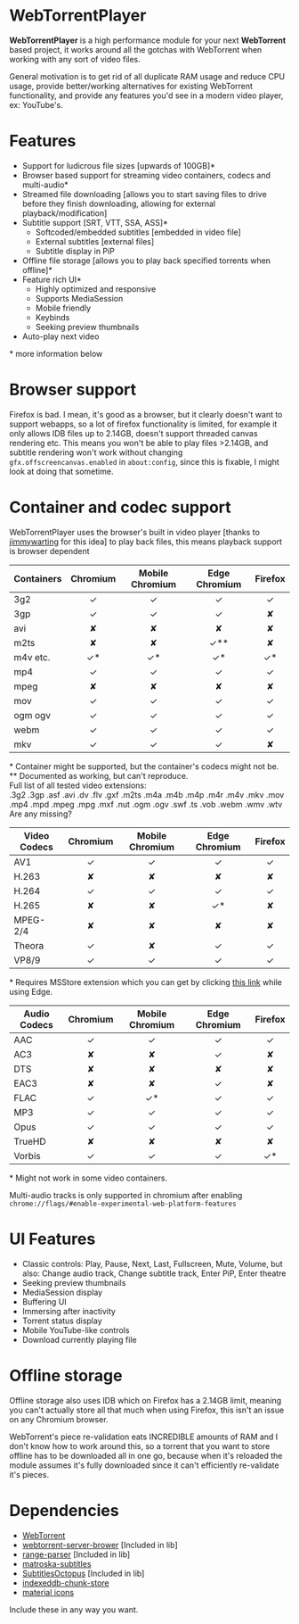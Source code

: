 # WebTorrentPlayer
**WebTorrentPlayer** is a high performance module for your next **WebTorrent** based project, it works around all the gotchas with WebTorrent when working with any sort of video files.

General motivation is to get rid of all duplicate RAM usage and reduce CPU usage, provide better/working alternatives for existing WebTorrent functionality, and provide any features you'd see in a modern video player, ex: YouTube's.

# Features
- Support for ludicrous file sizes [upwards of 100GB]*
- Browser based support for streaming video containers, codecs and multi-audio*
- Streamed file downloading [allows you to start saving files to drive before they finish downloading, allowing for external playback/modification]
- Subtitle support [SRT, VTT, SSA, ASS]*
	- Softcoded/embedded subtitles [embedded in video file]
	- External subtitles [external files]
	- Subtitle display in PiP
- Offline file storage [allows you to play back specified torrents when offline]*
- Feature rich UI*
	- Highly optimized and responsive
	- Supports MediaSession
	- Mobile friendly
	- Keybinds
	- Seeking preview thumbnails
- Auto-play next video

\* more information below

# Browser support
Firefox is bad. I mean, it's good as a browser, but it clearly doesn't want to support webapps, so a lot of firefox functionality is limited, for example it only allows IDB files up to 2.14GB, doesn't support threaded canvas rendering etc. This means you won't be able to play files >2.14GB, and subtitle rendering won't work without changing `gfx.offscreencanvas.enabled` in `about:config`, since this is fixable, I might look at doing that sometime.

# Container and codec support
WebTorrentPlayer uses the browser's built in video player [thanks to [jimmywarting](https://github.com/jimmywarting/webtorrent-server-browser) for this idea] to play back files, this means playback support is browser dependent

| Containers| Chromium 	| Mobile Chromium	| Edge Chromium | Firefox	|
|-|:-:|:-:|:-:|:-:|
| 3g2 		| ✓ 		| ✓ 				| ✓ 			| ✓ 		|
| 3gp 		| ✓ 		| ✓ 				| ✓ 			| ✘ 		|
| avi 		| ✘ 		| ✘					| ✘ 			| ✘ 		|
| m2ts 		| ✘ 		| ✘ 				| ✓** 			| ✘ 		|
| m4v etc. 	| ✓*		| ✓* 				| ✓* 			| ✓* 		|
| mp4 		| ✓ 		| ✓ 				| ✓ 			| ✓ 		|
| mpeg 		| ✘ 		| ✘ 				| ✘ 			| ✘ 		|
| mov 		| ✓ 		| ✓ 				| ✓ 			| ✓ 		|
| ogm ogv 	| ✓ 		| ✓ 				| ✓ 			| ✓ 		|
| webm 		| ✓ 		| ✓ 				| ✓ 			| ✓ 		|
| mkv 		| ✓ 		| ✓ 				| ✓ 			| ✘ 		|

\* Container might be supported, but the container's codecs might not be.  
\*\* Documented as working, but can't reproduce.  
Full list of all tested video extensions:  
.3g2 .3gp .asf .avi .dv .flv .gxf .m2ts .m4a .m4b .m4p .m4r .m4v .mkv .mov .mp4 .mpd .mpeg .mpg .mxf .nut .ogm .ogv .swf .ts .vob .webm .wmv .wtv  
Are any missing?

| Video Codecs| Chromium 	| Mobile Chromium 	| Edge Chromium 	| Firefox 	|
|-|:-:|:-:|:-:|:-:|
| AV1          	| ✓        	| ✓               	| ✓             	| ✓       	|
| H.263        	| ✘        	| ✘               	| ✘             	| ✘       	|
| H.264        	| ✓        	| ✓               	| ✓             	| ✓       	|
| H.265        	| ✘        	| ✘               	| ✓*            	| ✘       	|
| MPEG-2/4     	| ✘        	| ✘               	| ✘             	| ✘       	|
| Theora       	| ✓        	| ✘               	| ✓             	| ✓       	|
| VP8/9        	| ✓        	| ✓               	| ✓             	| ✓       	|

\* Requires MSStore extension which you can get by clicking [this link](ms-windows-store://pdp/?ProductId=9n4wgh0z6vhq) while using Edge.

| Audio Codecs 	| Chromium 	| Mobile Chromium 	| Edge Chromium 	| Firefox 	|
|-|:-:|:-:|:-:|:-:|
| AAC          	| ✓        	| ✓               	| ✓             	| ✓       	|
| AC3          	| ✘        	| ✘               	| ✓             	| ✘       	|
| DTS          	| ✘        	| ✘               	| ✘             	| ✘       	|
| EAC3         	| ✘        	| ✘               	| ✓             	| ✘       	|
| FLAC         	| ✓        	| ✓*              	| ✓             	| ✓       	|
| MP3          	| ✓        	| ✓               	| ✓             	| ✓       	|
| Opus         	| ✓        	| ✓               	| ✓             	| ✓       	|
| TrueHD       	| ✘        	| ✘               	| ✘             	| ✘       	|
| Vorbis       	| ✓        	| ✓               	| ✓             	| ✓*      	|

\* Might not work in some video containers.

Multi-audio tracks is only supported in chromium after enabling `chrome://flags/#enable-experimental-web-platform-features`

# UI Features
- Classic controls: Play, Pause, Next, Last, Fullscreen, Mute, Volume, but also: Change audio track, Change subtitle track, Enter PiP, Enter theatre
- Seeking preview thumbnails
- MediaSession display
- Buffering UI
- Immersing after inactivity
- Torrent status display
- Mobile YouTube-like controls
- Download currently playing file

# Offline storage
Offline storage also uses IDB which on Firefox has a 2.14GB limit, meaning you can't actually store all that much when using Firefox, this isn't an issue on any Chromium browser.

WebTorrent's piece re-validation eats INCREDIBLE amounts of RAM and I don't know how to work around this, so a torrent that you want to store offline has to be downloaded all in one go, because when it's reloaded the module assumes it's fully downloaded since it can't efficiently re-validate it's pieces.
# Dependencies
- [WebTorrent](https://github.com/webtorrent/webtorrent)
- [webtorrent-server-brower](https://github.com/jimmywarting/webtorrent-server-browser) [Included in lib]
- [range-parser](https://github.com/jshttp/range-parser) [Included in lib]
- [matroska-subtitles](https://github.com/mathiasvr/matroska-subtitles)
- [SubtitlesOctopus](https://github.com/Dador/JavascriptSubtitlesOctopus/) [Included in lib]
- [indexeddb-chunk-store](https://github.com/xuset/indexeddb-chunk-store)
- [material icons](https://material.io/resources/icons/)

Include these in any way you want.